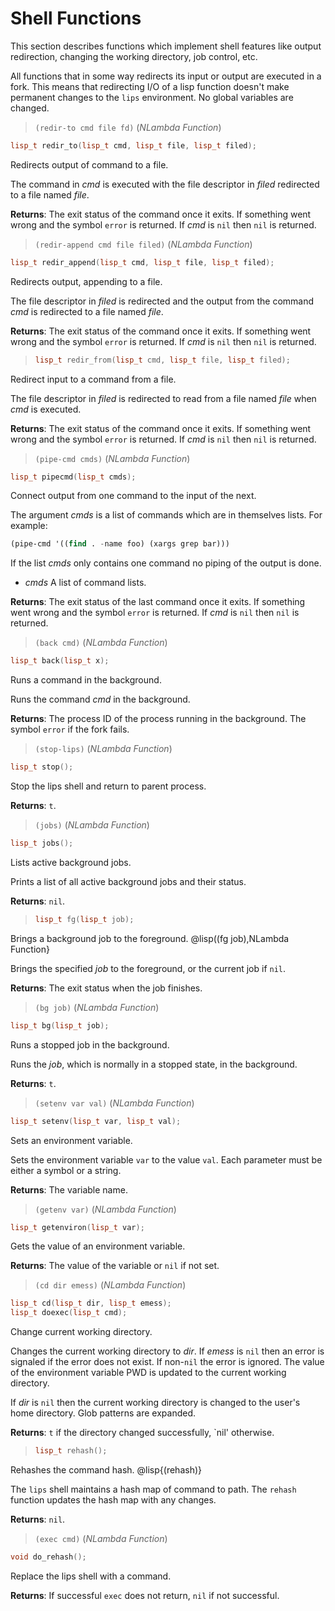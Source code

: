 # Shell Functions

This section describes functions which implement shell features like output
redirection, changing the working directory, job control, etc.

All functions that in some way redirects its input or output are executed
in a fork.  This means that redirecting I/O of a lisp function doesn't make
permanent changes to the `lips` environment.  No global variables are
changed.

> `(redir-to cmd file fd)` (_NLambda Function_)

```cpp
lisp_t redir_to(lisp_t cmd, lisp_t file, lisp_t filed);
```

Redirects output of command to a file.

The command in _cmd_ is executed with the file descriptor in _filed_
redirected to a file named _file_.

**Returns**: The exit status of the command once it exits. If something went
wrong and the symbol `error` is returned. If _cmd_ is `nil` then `nil` is
returned.

> `(redir-append cmd file filed)` (_NLambda Function_)

```cpp
lisp_t redir_append(lisp_t cmd, lisp_t file, lisp_t filed);
```

Redirects output, appending to a file.

The file descriptor in _filed_ is redirected and the output from the
command _cmd_ is redirected to a file named _file_.

**Returns**: The exit status of the command once it exits. If something went
wrong and the symbol `error` is returned. If _cmd_ is `nil` then `nil` is
returned.

> ```cpp
> lisp_t redir_from(lisp_t cmd, lisp_t file, lisp_t filed);
> ```

Redirect input to a command from a file.

The file descriptor in _filed_ is redirected to read from a file named
_file_ when _cmd_ is executed.

**Returns**: The exit status of the command once it exits. If something went
wrong and the symbol `error` is returned. If _cmd_ is `nil` then `nil` is
returned.

> `(pipe-cmd cmds)` (_NLambda Function_)

```cpp
lisp_t pipecmd(lisp_t cmds);
```

Connect output from one command to the input of the next.

The argument _cmds_ is a list of commands which are in themselves lists. For example:

```lisp
(pipe-cmd '((find . -name foo) (xargs grep bar)))
```

If the list _cmds_ only contains one command no piping of the output is done.

- _cmds_ A list of command lists.

**Returns**: The exit status of the last command once it exits. If something
went wrong and the symbol `error` is returned. If _cmd_ is `nil` then `nil`
is returned.

> `(back cmd)` (_NLambda Function_)

```cpp
lisp_t back(lisp_t x);
```

Runs a command in the background.

Runs the command _cmd_ in the background.

**Returns**: The process ID of the process running in the background. The
symbol `error` if the fork fails.

> `(stop-lips)` (_NLambda Function_)

```cpp
lisp_t stop();
```

Stop the lips shell and return to parent process.

**Returns**: `t`.

> `(jobs)` (_NLambda Function_)

```cpp
lisp_t jobs();
```

Lists active background jobs.

Prints a list of all active background jobs and their status.

**Returns**: `nil`.

> ```cpp
> lisp_t fg(lisp_t job);
> ```

Brings a background job to the foreground.
@lisp((fg job),NLambda Function}

Brings the specified _job_ to the foreground, or the current job if `nil`.

**Returns**: The exit status when the job finishes.

> `(bg job)` (_NLambda Function_)

```cpp
lisp_t bg(lisp_t job);
```

Runs a stopped job in the background.

Runs the _job_, which is normally in a stopped state, in the background.

**Returns**: `t`.

> `(setenv var val)` (_NLambda Function_)

```cpp
lisp_t setenv(lisp_t var, lisp_t val);
```

Sets an environment variable.

Sets the environment variable `var` to the value `val`. Each parameter must
be either a symbol or a string.

**Returns**: The variable name.

> `(getenv var)` (_NLambda Function_)

```cpp
lisp_t getenviron(lisp_t var);
```

Gets the value of an environment variable.

**Returns**: The value of the variable or `nil` if not set.

> `(cd dir emess)` (_NLambda Function_)

```cpp
lisp_t cd(lisp_t dir, lisp_t emess);
lisp_t doexec(lisp_t cmd);
```

Change current working directory.

Changes the current working directory to _dir_. If _emess_ is `nil` then an
error is signaled if the error does not exist. If non-`nil` the error is
ignored. The value of the environment variable PWD is updated to the
current working directory.

If _dir_ is `nil` then the current working directory is changed to the
user's home directory. Glob patterns are expanded.

**Returns**: `t` if the directory changed successfully, `nil' otherwise.

> ```cpp
> lisp_t rehash();
> ```

Rehashes the command hash.
@lisp{(rehash)}

The `lips` shell maintains a hash map of command to path. The `rehash`
function updates the hash map with any changes.

**Returns**: `nil`.

> `(exec cmd)` (_NLambda Function_)

```cpp
void do_rehash();
```

Replace the lips shell with a command.

**Returns**: If successful `exec` does not return, `nil` if not successful.
